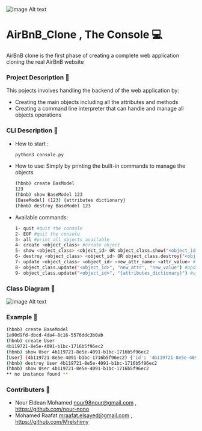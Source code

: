 ![image Alt text](https://camo.githubusercontent.com/dd07bdb5f1d850f43898037ed8f72e1d53af03841b08cabf09303f5902c3509f/68747470733a2f2f692e6962622e636f2f64354e38354e682f68626e622e706e67)

# AirBnB_Clone , The Console 💻

AirBnB clone is the first phase of creating a complete web application cloning the real AirBnB website


### Project Description 📣

This pojects involves handling the backend of the web application by:
* Creating the main objects including all the attributes and methods
* Creating a command line interpreter that can handle and manage all objects operations                                              

### CLI Description 🔧

* How to start :
    ```bash
    python3 console.py
    ```
* How to use:
    Simply by printing the built-in commands to manage the objects
    ```bash
    (hbnb) create BasModel
    123
    (hbnb) show BaseModel 123
    [BaseModel] (123) {attributes dictionary}
    (hbnb) destroy BaseModel 123
    ```
* Available commands:
    
    ```bash
    1- quit #quit the console
    2- EOF #quit the console
    3- all #print all objects available
    4- create <object_class> #create object
    5- show <object_class> <object_id> OR object_class.show("<object_id>") #show object data
    6- destroy <object_class> <object_id> OR object_class.destroy("<object_id>") #delete object
    7- update <object_class> <object_id> <new_attr_name> <attr_value> #update object
    8- object_class.update("<object_id>", "new_attr", "new_value") #update object
    9- object_class.update("<object_id>", "{attributes_dictionary}") #update object

### Class Diagram 🔩

![image Alt text](https://camo.githubusercontent.com/eb174d0a8e35b695634e3ac3eb61f686a1e1e020b3c55aceac60bc9d92a34699/68747470733a2f2f7062732e7477696d672e636f6d2f6d656469612f45526a5644316b585941455f554f2d3f666f726d61743d6a7067266e616d653d6d656469756d)
    
### Example 👀

```bash
(hbnb) create BaseModel
1a90d9fd-dbcd-4da4-8c16-5576ddc3b0ab
(hbnb) create User
4b119721-8e5e-4091-b1bc-1716b5f96ec2
(hbnb) show User 4b119721-8e5e-4091-b1bc-1716b5f96ec2
[User] (4b119721-8e5e-4091-b1bc-1716b5f96ec2) {'id': '4b119721-8e5e-4091-b1bc-1716b5f96ec2', ... }
(hbnb) destroy User 4b119721-8e5e-4091-b1bc-1716b5f96ec2
(hbnb) show User 4b119721-8e5e-4091-b1bc-1716b5f96ec2
** no instance found **
```
### Contributers 👷

* Nour Eldean Mohamed <nour98nour@gmail.com> , <https://github.com/nour-nono>
* Mohamed Raafat <mraafat.elsayed@gmail.com> , <https://github.com/Mrelshimy>
